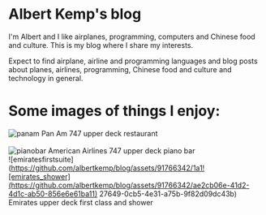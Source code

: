 # Albert Kemp's blog
I'm Albert and I like airplanes, programming, computers and Chinese food and culture.
This is my blog where I share my interests.

Expect to find airplane, airline and programming languages and blog posts about planes, airlines, programming, Chinese food and culture and technology in general.

# Some images of things I enjoy:

![panam](https://github.com/albertkemp/blog/assets/91766342/defddc4e-f56c-4b43-9adf-8e21ca4173ab)
Pan Am 747 upper deck restaurant<br><br>
![pianobar](https://github.com/albertkemp/blog/assets/91766342/ca088ccb-05a0-4f12-9195-d0292729668d)
American Airlines 747 upper deck piano bar
<br>
![emiratesfirstsuite](https://github.com/albertkemp/blog/assets/91766342/1a1![emirates_shower](https://github.com/albertkemp/blog/assets/91766342/ae2cb06e-41d2-4d1c-ab50-856e6e61ba11)
27649-0cb5-4e31-a75b-9f82d09dc43b)
Emirates upper deck first class and shower
